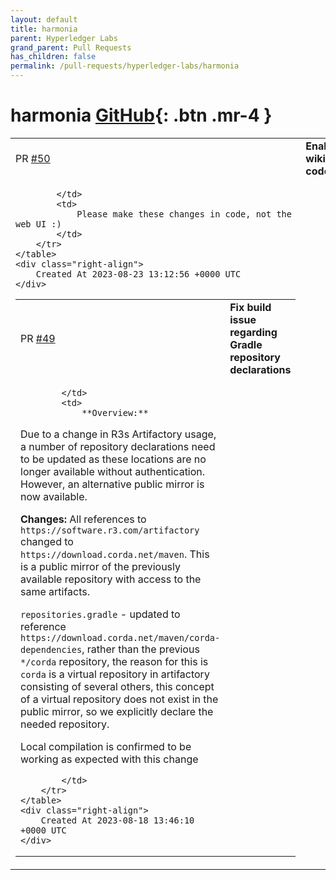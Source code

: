 ```yaml
---
layout: default
title: harmonia
parent: Hyperledger Labs
grand_parent: Pull Requests
has_children: false
permalink: /pull-requests/hyperledger-labs/harmonia
---
```


# harmonia <span class="fs-3 right-align">[GitHub](https://github.com/hyperledger-labs/harmonia){: .btn .mr-4 }</span>


<div>
    <table>
        <tr>
            <td>
                PR <a href="https://github.com/hyperledger-labs/harmonia/pull/50" class=".btn">#50</a>
            </td>
            <td>
                <b>
                    Enable wiki in code
                </b>
            </td>
        </tr>
        <tr>
            <td>
                
            </td>
            <td>
                Please make these changes in code, not the web UI :)
            </td>
        </tr>
    </table>
    <div class="right-align">
        Created At 2023-08-23 13:12:56 +0000 UTC
    </div>
</div>

<div>
    <table>
        <tr>
            <td>
                PR <a href="https://github.com/hyperledger-labs/harmonia/pull/49" class=".btn">#49</a>
            </td>
            <td>
                <b>
                    Fix build issue regarding Gradle repository declarations
                </b>
            </td>
        </tr>
        <tr>
            <td>
                
            </td>
            <td>
                **Overview:**
Due to a change in R3s Artifactory usage, a number of repository declarations need to be updated as these locations are no longer available without authentication. However, an alternative public mirror is now available. 

**Changes:**
All references to `https://software.r3.com/artifactory`  changed to `https://download.corda.net/maven`. This is a public mirror of the previously available repository with access to the same artifacts.

`repositories.gradle` - updated to reference `https://download.corda.net/maven/corda-dependencies`, rather than the previous `*/corda` repository, the reason for this is `corda` is a virtual repository in artifactory consisting of several others, this concept of a virtual repository does not exist in the public mirror, so we explicitly declare the needed repository.

Local compilation is confirmed to be working as expected with this change


            </td>
        </tr>
    </table>
    <div class="right-align">
        Created At 2023-08-18 13:46:10 +0000 UTC
    </div>
</div>

